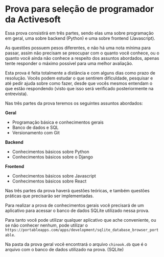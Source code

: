 # Prova para seleção de programador da Activesoft

Essa prova consistirá em três partes, sendo elas uma sobre programação em geral, uma sobre
backend (Python) e uma sobre frontend (Javascript).

As questões possuem pesos diferentes, e não há uma nota mínima para passar, assim não precisam
se preocupar com o quanto você conhece, ou o quanto você ainda não conhece a respeito dos
assuntos abordados, apenas tente responder o máximo possível para uma melhor avaliação.

Esta prova é feita totalmente a distância e com alguns dias como prazo de resolução.
Vocês podem estudar o que sentirem dificuldade, pesquisar e até pedir ajuda sobre como fazer,
desde que vocês mesmos entendam o que estão respondendo (visto que isso será verificado
posteriormente na entrevista).

Nas três partes da prova teremos os seguintes assuntos abordados:

**Geral**
- Programação básica e conhecimentos gerais
- Banco de dados e SQL
- Versionamento com Git

**Backend**
- Conhecimentos básicos sobre Python
- Conhecimentos básicos sobre o Django

**Frontend**
- Conhecimentos básicos sobre Javascript
- Conhecimentos básicos sobre React

Nas três partes da prova haverá questões teóricas, e também questões práticas que precisarão
ser implementadas.

Para realizar a prova de conhecimentos gerais você precisará de um aplicativo para acessar o banco
de dados SQLite utilizado nessa prova.

Para tanto você pode utilizar qualquer aplicativo que ache conveniente, ou se não conhecer nenhum,
pode utilizar o `https://portableapps.com/apps/development/sqlite_database_browser_portable`.

Na pasta da prova geral você encontrará o arquivo `chinook.db` que é o arquivo com o banco de dados
utilizado na prova. (SQLite)

